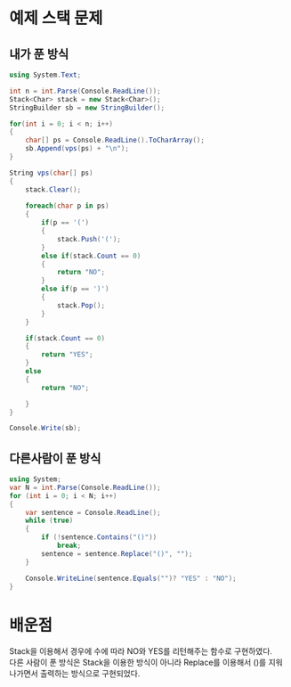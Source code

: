 # 예제 스택 문제

## 내가 푼 방식
``` cs
using System.Text;

int n = int.Parse(Console.ReadLine());
Stack<Char> stack = new Stack<Char>();
StringBuilder sb = new StringBuilder();

for(int i = 0; i < n; i++)
{
    char[] ps = Console.ReadLine().ToCharArray();
    sb.Append(vps(ps) + "\n");
}

String vps(char[] ps)
{
    stack.Clear();
    
    foreach(char p in ps)
    {
        if(p == '(')
        {
            stack.Push('(');
        }
        else if(stack.Count == 0)
        {
            return "NO";
        }
        else if(p == ')')
        {
            stack.Pop();
        }
    }

    if(stack.Count == 0)
    {
        return "YES";
    }
    else
    {
        return "NO";

    }
}

Console.Write(sb);
```

## 다른사람이 푼 방식
```cs
using System;
var N = int.Parse(Console.ReadLine());
for (int i = 0; i < N; i++)
{
    var sentence = Console.ReadLine();
    while (true)
    {
        if (!sentence.Contains("()"))
            break;
        sentence = sentence.Replace("()", "");
    }

    Console.WriteLine(sentence.Equals("")? "YES" : "NO");
}
```

# 배운점
Stack을 이용해서 경우에 수에 따라 NO와 YES를 리턴해주는 함수로 구현하였다.  
다른 사람이 푼 방식은 Stack을 이용한 방식이 아니라 Replace를 이용해서 ()를 지워나가면서 출력하는 방식으로 구현되었다.  







